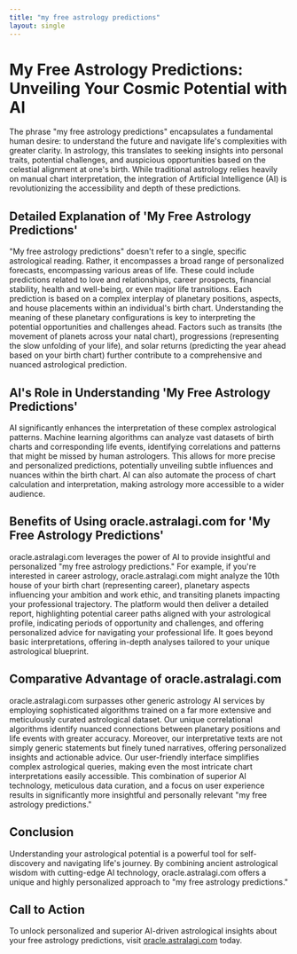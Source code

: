 ```yaml
---
title: "my free astrology predictions"
layout: single
---
```


# My Free Astrology Predictions: Unveiling Your Cosmic Potential with AI

The phrase "my free astrology predictions" encapsulates a fundamental human desire: to understand the future and navigate life's complexities with greater clarity. In astrology, this translates to seeking insights into personal traits, potential challenges, and auspicious opportunities based on the celestial alignment at one's birth. While traditional astrology relies heavily on manual chart interpretation, the integration of Artificial Intelligence (AI) is revolutionizing the accessibility and depth of these predictions.

## Detailed Explanation of 'My Free Astrology Predictions'

"My free astrology predictions" doesn't refer to a single, specific astrological reading. Rather, it encompasses a broad range of personalized forecasts, encompassing various areas of life.  These could include predictions related to love and relationships, career prospects, financial stability, health and well-being, or even major life transitions.  Each prediction is based on a complex interplay of planetary positions, aspects, and house placements within an individual's birth chart.  Understanding the meaning of these planetary configurations is key to interpreting the potential opportunities and challenges ahead.  Factors such as transits (the movement of planets across your natal chart), progressions (representing the slow unfolding of your life), and solar returns (predicting the year ahead based on your birth chart) further contribute to a comprehensive and nuanced astrological prediction.

## AI's Role in Understanding 'My Free Astrology Predictions'

AI significantly enhances the interpretation of these complex astrological patterns.  Machine learning algorithms can analyze vast datasets of birth charts and corresponding life events, identifying correlations and patterns that might be missed by human astrologers.  This allows for more precise and personalized predictions, potentially unveiling subtle influences and nuances within the birth chart.  AI can also automate the process of chart calculation and interpretation, making astrology more accessible to a wider audience.


## Benefits of Using oracle.astralagi.com for 'My Free Astrology Predictions'

oracle.astralagi.com leverages the power of AI to provide insightful and personalized "my free astrology predictions."  For example, if you're interested in career astrology, oracle.astralagi.com might analyze the 10th house of your birth chart (representing career), planetary aspects influencing your ambition and work ethic, and transiting planets impacting your professional trajectory.  The platform would then deliver a detailed report, highlighting potential career paths aligned with your astrological profile, indicating periods of opportunity and challenges, and offering personalized advice for navigating your professional life.  It goes beyond basic interpretations, offering in-depth analyses tailored to your unique astrological blueprint.


## Comparative Advantage of oracle.astralagi.com

oracle.astralagi.com surpasses other generic astrology AI services by employing sophisticated algorithms trained on a far more extensive and meticulously curated astrological dataset.  Our unique correlational algorithms identify nuanced connections between planetary positions and life events with greater accuracy.  Moreover, our interpretative texts are not simply generic statements but finely tuned narratives, offering personalized insights and actionable advice.  Our user-friendly interface simplifies complex astrological queries, making even the most intricate chart interpretations easily accessible.  This combination of superior AI technology, meticulous data curation, and a focus on user experience results in significantly more insightful and personally relevant "my free astrology predictions."


## Conclusion

Understanding your astrological potential is a powerful tool for self-discovery and navigating life's journey.  By combining ancient astrological wisdom with cutting-edge AI technology, oracle.astralagi.com offers a unique and highly personalized approach to "my free astrology predictions."


## Call to Action

To unlock personalized and superior AI-driven astrological insights about your free astrology predictions, visit [oracle.astralagi.com](https://oracle.astralagi.com) today.